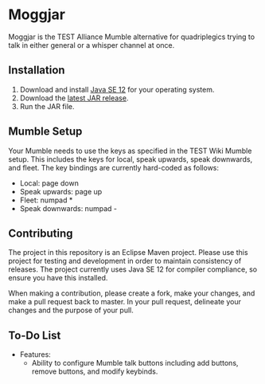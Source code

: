 # Moggjar
Moggjar is the TEST Alliance Mumble alternative for quadriplegics trying to talk in either general or a whisper channel at once.

## Installation
1. Download and install [Java SE 12](https://www.oracle.com/technetwork/java/javase/downloads/jdk12-downloads-5295953.html) for your operating system.
2. Download the [latest JAR release](https://github.com/GoldenChrysus/Moggjar/releases).
3. Run the JAR file.

## Mumble Setup
Your Mumble needs to use the keys as specified in the TEST Wiki Mumble setup. This includes the keys for local, speak upwards, speak downwards, and fleet. The key bindings are currently hard-coded as follows:
* Local: page down
* Speak upwards: page up
* Fleet: numpad *
* Speak downwards: numpad -

## Contributing
The project in this repository is an Eclipse Maven project. Please use this project for testing and development in order to maintain consistency of releases. The project currently uses Java SE 12 for compiler compliance, so ensure you have this installed.

When making a contribution, please create a fork, make your changes, and make a pull request back to master. In your pull request, delineate your changes and the purpose of your pull.

## To-Do List
* Features:
	* Ability to configure Mumble talk buttons including add buttons, remove buttons, and modify keybinds.